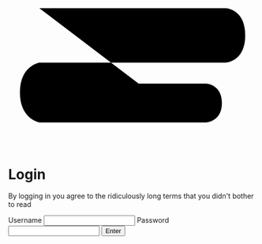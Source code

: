 <!DOCTYPE html>
<head>
	<meta name="viewport" content="width=device-width, initial-scale=1" charset="utf-8">
	<link rel="stylesheet" type="text/css" href="style.css">
	<script src="https://cdnjs.cloudflare.com/ajax/libs/animejs/2.2.0/anime.min.js"></script>
	<title>Login Page</title>
</head>
<body>
	<div class="Central_Container">
		<svg viewBox="0 -110 320 300 ">
				<path id="line" d="m 40,12.00016 239.99984,-3.2e-4 c 0,0 24.99263,0.79932 25.00016,35.00016 0.008,34.20084 -25.00016,35 -25.00016,35 h -239.99984 c 0,-0.0205 -25,4.01348 -25,38.5 0,34.48652 25,38.5 25,38.5 h 215 c 0,0 20,-0.99604 20,-25 0,-24.00396 -20,-25 -20,-25 h -190 c 0,0 -20,1.71033 -20,25 0,24.00396 20,25 20,25 h 168.57143" />
		</svg>
		<div class="form"> <!-- Do not change from a div as this will break the animation. This will not work as form tag -->
			<h1 id="login">Login</h1>
			<!-- <h1 id='loggedin'>Logged In</h1> -->
			<p>By logging in you agree to the ridiculously long terms that you didn't bother to read</p>
			<label id="lblusn" for="username">Username</label>
        	<input type="username" id="username">
        	<label id="lblpsw" for="password">Password</label>
        	<input type="password" id="password">
        	<input type="submit" id="enter" value="Enter" onclick="getElement()" method="post"></br>
		</div>		
	</div>
	<script type="text/javascript" src="javascript.js"></script>
</body>
</html>
